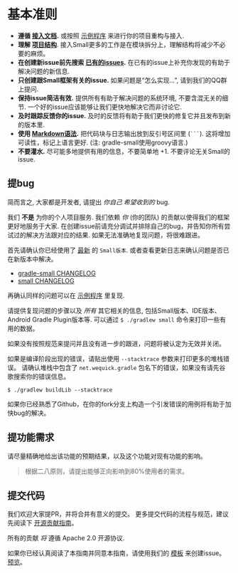 # 基本准则

* **遵循 [接入文档](https://github.com/wequick/Small/blob/master/Android/README.md).** 或按照 [示例程序](https://github.com/wequick/Small/blob/master/Android/Sample) 来进行你的项目重构与接入.
* **理解 [项目结构](https://github.com/wequick/Small/issues/207)**. 接入Small更多的工作是在模块拆分上，理解结构将减少不必要的麻烦。
* **在创建新issue前先搜索 [已有的issues](https://github.com/wequick/Small/issues).** 在已有的issue上补充你发现的有助于解决问题的新信息.
* **只创建跟Small框架有关的issue.** 如果问题是“怎么实现...”, 请到我们的QQ群上提问.
* **保持issue简洁有效.** 提供所有有助于解决问题的系统环境, 不要含混无关的细节. 一个好的issue应该能够让我们更快地解决它而非讨论它.
* **及时跟踪反馈你的issue.** 及时的反馈将有助于我们更快的修复它并且发布到新的版本里.
* **使用 [Markdown语法](https://help.github.com/articles/markdown-basics/).** 把代码块与日志输出放到反引号区间里 (```` ``` ````). 这将增加可读性，标记上语言更好. (注: gradle-small使用groovy语言.)
* **不要灌水.** 尽可能多地提供有用的信息，不要简单地 +1. 不要评论无关Small的issue.

## 提bug

简而言之, 大家都是开发者, 请提出 _你自己_ _希望收到的_ bug.

我们 **不是** 为你的个人项目服务. 我们依赖 _你_ (你的团队)
的贡献以使得我们的框架更好地服务于大家. 在创建issue前请充分调试并排除自己的bug，并告知你所有尝试过的解决方法跟对应的结果.
如果无法准确地复现问题，将很难跟进。

首先请确认你已经使用了 [最新](https://bintray.com/galenlin) 的 `Small版本`.
或者查看更新日志来确认问题是否已在新版本中解决。

- [gradle-small CHANGELOG](https://github.com/wequick/Small/blob/master/Android/DevSample/buildSrc/CHANGELOG.md)
- [small CHANGELOG](https://github.com/wequick/Small/blob/master/Android/DevSample/small/CHANGELOG.md)

再确认同样的问题可以在 [示例程序](https://github.com/wequick/Small/blob/master/Android/Sample) 里复现.

请提供复现问题的步骤以及 _所有_ 其它相关的信息, 包括Small版本、IDE版本、Android Gradle Plugin版本等.
可以通过 `$ ./gradlew small` 命令来打印一些有用的数据。

如果没有按照规范来提问并且没有进一步的跟进，问题将被认定为无效并关闭。

如果是编译阶段出现的错误，请贴出使用 `--stacktrace` 参数来打印更多的堆栈错误。
请确认堆栈中包含了 `net.wequick.gradle` 包名下的错误，如果没有请先谷歌搜索你的错误信息。

```
$ ./gradlew buildLib --stacktrace
```

如果你已经熟悉了Github，在你的fork分支上构造一个引发错误的用例将有助于加快bug的解决。

## 提功能需求

请尽量精确地给出该功能的预期结果，以及这个功能对现有功能的影响。

> 根据二八原则，请提出能够正向影响到80%使用者的需求。

## 提交代码

我们欢迎大家提PR，并将合并有意义的提交。
更多提交代码的流程与规范，建议先阅读下 [开源贡献指南](https://guides.github.com/activities/contributing-to-open-source)。

所有的贡献 _将_ 遵循 Apache 2.0 开源协议.

如果你已经认真阅读了本指南并同意本指南，请使用我们的 [模板](https://raw.githubusercontent.com/wequick/Small/master/issue%E6%A8%A1%E6%9D%BF.md) 来创建issue。
[预览](https://github.com/wequick/Small/blob/master/issue模板.md)。
